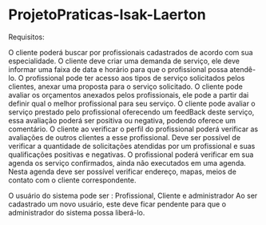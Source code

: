 # ProjetoPraticas-Isak-Laerton


Requisitos:

O cliente poderá buscar por profissionais cadastrados de acordo com sua especialidade.
O cliente deve criar uma demanda de serviço, ele deve informar uma faixa de data e horário para que o profissional possa atendê-lo.
O profissional pode ter acesso aos tipos de serviço solicitados pelos clientes, anexar uma proposta para o serviço solicitado.
O cliente pode avaliar os orçamentos anexados pelos profissionais, ele pode a partir dai definir qual o melhor profissional para seu serviço.
O cliente pode avaliar o serviço prestado pelo profissional oferecendo um feedBack deste serviço, essa avaliação poderá ser positiva ou negativa, podendo oferece um comentário.
O cliente ao verificar o perfil do profissional poderá verificar as avaliações de outros clientes a esse profissional.
Deve ser possível de verificar a quantidade de solicitações atendidas por um profissional e suas qualificações positivas e negativas.
O profissional poderá verificar em sua agenda os serviço confirmados, ainda não executados em uma agenda. Nesta agenda deve ser possível verificar endereço, mapas, meios de contato com o cliente correspondente.

O usuário do sistema pode ser : Profissional, Cliente e administrador
Ao ser cadastrado um novo usuário, este deve ficar pendente para que o administrador do sistema possa liberá-lo.
